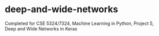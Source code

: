 # deep-and-wide-networks
Completed for CSE 5324/7324, Machine Learning in Python, Project 5, Deep and Wide Networks in Keras
